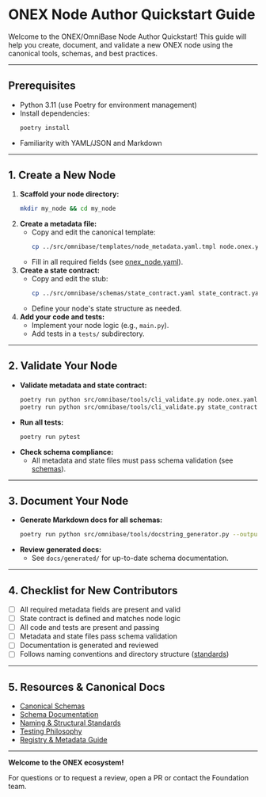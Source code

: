 <!-- === OmniNode:Metadata ===
metadata_version: 0.1.0
protocol_version: 0.1.0
owner: OmniNode Team
copyright: OmniNode Team
schema_version: 0.1.0
name: quickstart.md
version: 1.0.0
uuid: 1680469e-7c76-4369-a7be-898753293457
author: OmniNode Team
created_at: '2025-05-28T12:40:27.012631'
last_modified_at: '1970-01-01T00:00:00Z'
description: Stamped by MarkdownHandler
state_contract: state_contract://default
lifecycle: active
hash: '0000000000000000000000000000000000000000000000000000000000000000'
entrypoint: markdown://quickstart
namespace: markdown://quickstart
meta_type: tool

<!-- === /OmniNode:Metadata === -->
# ONEX Node Author Quickstart Guide

Welcome to the ONEX/OmniBase Node Author Quickstart! This guide will help you create, document, and validate a new ONEX node using the canonical tools, schemas, and best practices.

---

## Prerequisites
- Python 3.11 (use Poetry for environment management)
- Install dependencies:
  ```bash
  poetry install
  ```
- Familiarity with YAML/JSON and Markdown

---

## 1. Create a New Node

1. **Scaffold your node directory:**
   ```bash
   mkdir my_node && cd my_node
   ```
2. **Create a metadata file:**
   - Copy and edit the canonical template:
     ```bash
     cp ../src/omnibase/templates/node_metadata.yaml.tmpl node.onex.yaml
     ```
   - Fill in all required fields (see [onex_node.yaml](../src/omnibase/schemas/onex_node.yaml)).
3. **Create a state contract:**
   - Copy and edit the stub:
     ```bash
     cp ../src/omnibase/schemas/state_contract.yaml state_contract.yaml
     ```
   - Define your node's state structure as needed.
4. **Add your code and tests:**
   - Implement your node logic (e.g., `main.py`).
   - Add tests in a `tests/` subdirectory.

---

## 2. Validate Your Node

- **Validate metadata and state contract:**
  ```bash
  poetry run python src/omnibase/tools/cli_validate.py node.onex.yaml
  poetry run python src/omnibase/tools/cli_validate.py state_contract.yaml
  ```
- **Run all tests:**
  ```bash
  poetry run pytest
  ```
- **Check schema compliance:**
  - All metadata and state files must pass schema validation (see [schemas](../src/omnibase/schemas/)).

---

## 3. Document Your Node

- **Generate Markdown docs for all schemas:**
  ```bash
  poetry run python src/omnibase/tools/docstring_generator.py --output-dir docs/generated --verbose
  ```
- **Review generated docs:**
  - See `docs/generated/` for up-to-date schema documentation.

---

## 4. Checklist for New Contributors

- [ ] All required metadata fields are present and valid
- [ ] State contract is defined and matches node logic
- [ ] All code and tests are present and passing
- [ ] Metadata and state files pass schema validation
- [ ] Documentation is generated and reviewed
- [ ] Follows naming conventions and directory structure ([standards](./standards.md))

---

## 5. Resources & Canonical Docs
- [Canonical Schemas](../src/omnibase/schemas/)
- [Schema Documentation](./generated/)
- [Naming & Structural Standards](./standards.md)
- [Testing Philosophy](./testing.md)
- [Registry & Metadata Guide](./registry.md)

---

**Welcome to the ONEX ecosystem!**

For questions or to request a review, open a PR or contact the Foundation team.
